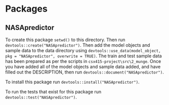# Packages


## NASApredictor

To create this package `setwd()` to this directory. Then run `devtools::create("NASApredictor")`. Then add the model objects and sample data to the data directory using `devtools::use_data(model_object, pkg = "NASApredictor", overwrite = TRUE)`. The train and test sample data has been prepared as per the scripts in `csx415-project\src\2_munge`. Once you have added all of the model objects and sample data added, and have filled out the DESCRIPTION, then run `devtools::document("NASApredictor")`.

To install this package run `devtools::install("NASApredictor")`.

To run the tests that exist for this package run `devtools::test("NASApredictor")`.